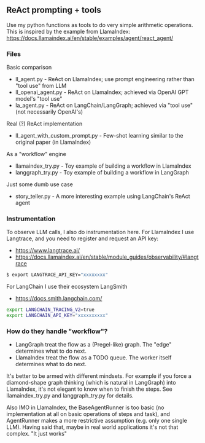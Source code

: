 ## ReAct prompting + tools

Use my python functions as tools to do very simple arithmetic operations.
This is inspired by the example from LlamaIndex:
https://docs.llamaindex.ai/en/stable/examples/agent/react_agent/


### Files
Basic comparison
* ll_agent.py - ReAct on LlamaIndex; use prompt engineering rather than "tool use" from LLM
* ll_openai_agent.py - ReAct on LlamaIndex; achieved via OpenAI GPT model's "tool use"
* la_agent.py - ReAct on LangChain/LangGraph; achieved via "tool use" (not necessarily OpenAI's)

Real (?) ReAct implementation
* ll_agent_with_custom_prompt.py - Few-shot learning similar to the original paper (in LlamaIndex)

As a "workflow" engine
* llamaindex_try.py - Toy example of building a workflow in LlamaIndex
* langgraph_try.py - Toy example of building a workflow in LangGraph

Just some dumb use case
* story_teller.py - A more interesting example using LangChain's ReAct agent


### Instrumentation

To observe LLM calls, I also do instrumentation here.
For LlamaIndex I use Langtrace, and you need to register and request an API key:
* https://www.langtrace.ai/
* https://docs.llamaindex.ai/en/stable/module_guides/observability/#langtrace

```bash
$ export LANGTRACE_API_KEY="xxxxxxxx"
```

For LangChain I use their ecosystem LangSmith
* https://docs.smith.langchain.com/
```bash
export LANGCHAIN_TRACING_V2=true
export LANGCHAIN_API_KEY="xxxxxxxxxx"
```


### How do they handle "workflow"?
* LangGraph treat the flow as a (Pregel-like) graph.  The "edge" determines what to do next.
* LlamaIndex treat the flow as a TODO queue.  The worker itself determines what to do next.

It's better to be armed with different mindsets.  For example if you force a diamond-shape graph thinking
(which is natural in LangGraph) into LlamaIndex, it's not elegant to know when to finish the steps.
See llamaindex_try.py and langgraph_try.py for details.

Also IMO in LlamaIndex, the BaseAgentRunner is too basic (no implementation at all on basic
operations of steps and task), and AgentRunner makes a more restrictive assumption (e.g. only
one single LLM).  Having said that, maybe in real world applications it's not that complex.
"It just works"